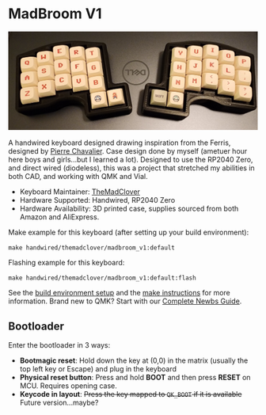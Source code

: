 # MadBroom V1

![MadBroom V1](/keyboards/handwired/themadclover/madbroom_v1/images/madBroomV1_1.jpg)

A handwired keyboard designed drawing inspiration from the Ferris, designed by [Pierre Chavalier](https://github.com/pierrechevalier83/ferris).  Case design done by myself (ametuer hour here boys and girls...but I learned a lot).  Designed to use the RP2040 Zero, and direct wired (diodeless), this was a project that stretched my abilities in both CAD, and working with QMK and Vial.

* Keyboard Maintainer: [TheMadClover](https://github.com/TheMadClover)
* Hardware Supported: Handwired, RP2040 Zero
* Hardware Availability:  3D printed case, supplies sourced from both Amazon and AliExpress.

Make example for this keyboard (after setting up your build environment):

    make handwired/themadclover/madbroom_v1:default

Flashing example for this keyboard:

    make handwired/themadclover/madbroom_v1:default:flash

See the [build environment setup](https://docs.qmk.fm/#/getting_started_build_tools) and the [make instructions](https://docs.qmk.fm/#/getting_started_make_guide) for more information. Brand new to QMK? Start with our [Complete Newbs Guide](https://docs.qmk.fm/#/newbs).

## Bootloader

Enter the bootloader in 3 ways:

* **Bootmagic reset**: Hold down the key at (0,0) in the matrix (usually the top left key or Escape) and plug in the keyboard
* **Physical reset button**: Press and hold **BOOT** and then press **RESET** on MCU.  Requires opening case.
* **Keycode in layout**: ~~Press the key mapped to `QK_BOOT` if it is available~~ Future version...maybe?
